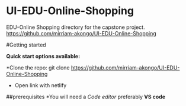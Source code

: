# UI-EDU-Online-Shopping

EDU-Online Shopping directory for the capstone project. <https://github.com/mirriam-akongo/UI-EDU-Online-Shopping>


#Getting started

**Quick start options available:**

*Clone the repo: git clone https://github.com/mirriam-akongo/UI-EDU-Online-Shopping
* Open link with netlify


##prerequisites
*You will need a *Code editor* preferably **VS code**


